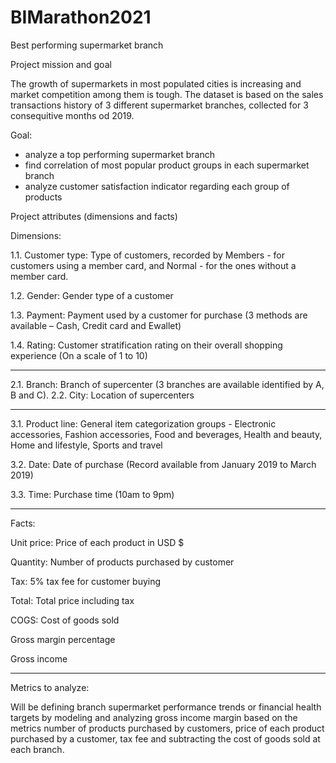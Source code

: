 # BIMarathon2021

Best performing supermarket branch

Project mission and goal

The growth of supermarkets in most populated cities is increasing and market competition among them is tough. The dataset is based on the sales transactions history of 3 different supermarket branches, collected for 3 consequitive months od 2019. 

Goal:

- analyze a top performing supermarket branch 
- find correlation of most popular product groups in each supermarket branch
- analyze customer satisfaction indicator regarding each group of products

Project attributes (dimensions and facts)

Dimensions: 

1.1.	Customer type: Type of customers, recorded by Members - for customers using a member card, and Normal - for the ones without a member card.

1.2.	Gender: Gender type of a customer

1.3.	Payment: Payment used by a customer for purchase (3 methods are available – Cash, Credit card and Ewallet)

1.4.	Rating: Customer stratification rating on their overall shopping experience (On a scale of 1 to 10)


****************************************************************************************

2.1. Branch: Branch of supercenter (3 branches are available identified by A, B and C).
2.2. City: Location of supercenters

***************************************************************************************

3.1.  Product line: General item categorization groups - Electronic accessories, Fashion accessories, Food and beverages, Health and beauty, Home and lifestyle, Sports and travel

3.2. Date: Date of purchase (Record available from January 2019 to March 2019)

3.3. Time: Purchase time (10am to 9pm)

********************************************************************************

Facts: 

Unit price: Price of each product in USD $

Quantity: Number of products purchased by customer

Tax: 5% tax fee for customer buying

Total: Total price including tax

COGS: Cost of goods sold

Gross margin percentage

Gross income

************************************************************************************
Metrics to analyze:

Will be defining branch supermarket performance trends or financial health targets by modeling and analyzing gross income margin based on the metrics number of products purchased by customers, price of each product purchased by a customer, tax fee and subtracting the cost of goods sold at each branch.
